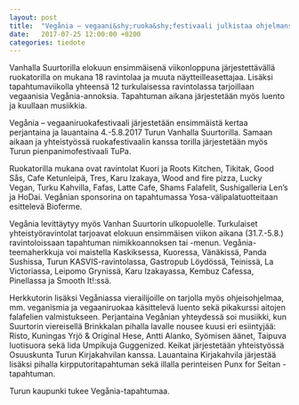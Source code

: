```yaml
---
layout: post
title:  "Vegånia – vegaani&shy;ruoka&shy;festivaali julkistaa ohjelmansa: luvassa huippu&shy;ravintoloita ja bändejä"
date:   2017-07-25 12:00:00 +0200
categories: tiedote
---
```

Vanhalla Suurtorilla elokuun ensimmäisenä viikonloppuna järjestettävällä ruokatorilla on mukana 18 ravintolaa ja muuta näytteilleasettajaa. Lisäksi tapahtumaviikolla yhteensä 12 turkulaisessa ravintolassa tarjoillaan vegaanisia Vegånia-annoksia. Tapahtuman aikana järjestetään myös luento ja kuullaan musiikkia.

Vegånia – vegaani&shy;ruoka&shy;festivaali järjestetään ensimmäistä kertaa perjantaina ja lauantaina 4.-5.8.2017 Turun Vanhalla Suurtorilla. Samaan aikaan ja yhteistyössä ruokafestivaalin kanssa torilla järjestetään myös Turun pienpanimofestivaali TuPa.

Ruokatorilla mukana ovat ravintolat Kuori ja Roots Kitchen, Tikitak, Good Sås, Cafe Ketunleipä, Tres, Karu Izakaya, Wood and fire pizza, Lucky Vegan, Turku Kahvilla, Fafas, Latte Cafe, Shams Falafelit, Sushigalleria Len’s ja HoDai. Vegånian sponsorina on tapahtumassa Yosa-välipalatuotteitaan esittelevä Bioferme.

Vegånia levittäytyy myös Vanhan Suurtorin ulkopuolelle. Turkulaiset yhteistyöravintolat tarjoavat elokuun ensimmäisen viikon aikana (31.7.-5.8.) ravintoloissaan tapahtuman nimikkoannoksen tai -menun. Vegånia-teemaherkkuja voi maistella Kaskiksessa, Kuoressa, Vänäkissä, Panda Sushissa, Turun KASVIS-ravintolassa, Gastropub Löydössä, Teinissä, La Victoriassa, Leipomo Grynissä, Karu Izakayassa, Kembuz Cafessa, Pinellassa ja Smooth It!:ssä.

Herkkutorin lisäksi Vegåniassa vierailijoille on tarjolla myös ohjeisohjelmaa, mm. veganismia ja vegaaniruokaa käsittelevä luento sekä pikakurssi aitojen falafelien valmistukseen. Perjantaina Vegånian yhteydessä soi musiikki, kun Suurtorin viereisellä Brinkkalan pihalla lavalle nousee kuusi eri esiintyjää: Risto, Kuningas Yrjö & Original Hese, Antti Alanko, Syömisen äänet, Taipuva luotisuora sekä Iida Umpikuja Guggenized. Keikat järjestetään yhteistyössä Osuuskunta Turun Kirjakahvilan kanssa. Lauantaina Kirjakahvila järjestää lisäksi pihalla kirpputoritapahtuman sekä illalla perinteisen Punx for Seitan -tapahtuman.

Turun kaupunki tukee Vegånia-tapahtumaa.
